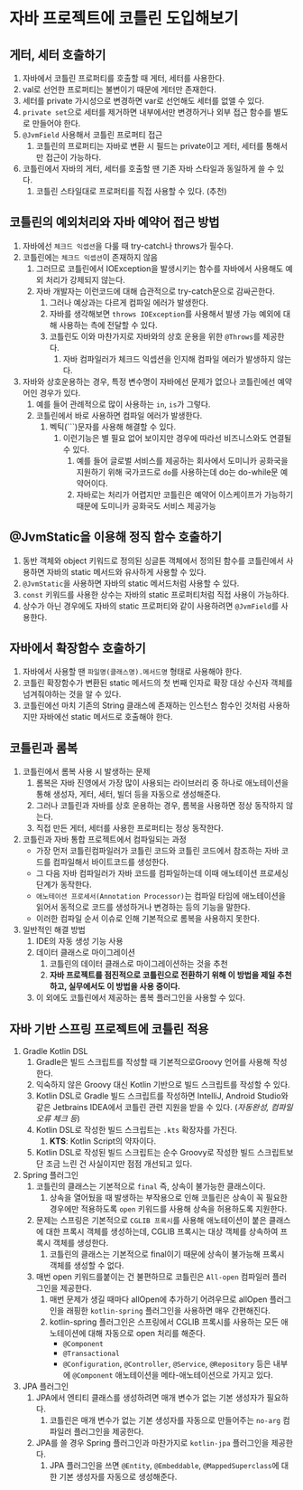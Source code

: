 # 자바 프로젝트에 코틀린 도입해보기

## 게터, 세터 호출하기

1. 자바에서 코틀린 프로퍼티를 호출할 때 게터, 세터를 사용한다.
2. val로 선언한 프로퍼티는 불변이기 때문에 게터만 존재한다.
3. 세터를 private 가시성으로 변경하면 var로 선언해도 세터를 없앨 수 있다.
4. `private set`으로 세터를 제거하면 내부에서만 변경하거나 외부 접근 함수를 별도로 만들어야 한다.
5. `@JvmField` 사용해서 코틀린 프로퍼티 접근
    1. 코틀린의 프로퍼티는 자바로 변환 시 필드는 private이고 게터, 세터를 통해서만 접근이 가능하다.
6. 코틀린에서 자바의 게터, 세터를 호출할 땐 기존 자바 스타일과 동일하게 쓸 수 있다.
    1. 코틀린 스타일대로 프로퍼티를 직접 사용할 수 있다. (추천)

## 코틀린의 예외처리와 자바 예약어 접근 방법

1. 자바에선 `체크드 익셉션`을 다룰 때 try-catch나 throws가 필수다.
2. 코틀린에는 `체크드 익셉션`이 존재하지 않음
   1. 그러므로 코틀린에서 IOException을 발생시키는 함수를 자바에서 사용해도 예외 처리가 강제되지 않는다.
   2. 자바 개발자는 이런코드에 대해 습관적으로 try-catch문으로 감싸곤한다.
      1. 그러나 예상과는 다르게 컴파일 에러가 발생한다.
      2. 자바를 생각해보면 `throws IOException`를 사용해서 발생 가능 예외에 대해 사용하는 측에 전달할 수 있다.
      3. 코틀린도 이와 마찬가지로 자바와의 상호 운용을 위한 `@Throws`를 제공한다.
         1. 자바 컴파일러가 체크드 익셉션을 인지해 컴파일 에러가 발생하지 않는다.
3. 자바와 상호운용하는 경우, 특정 변수명이 자바에선 문제가 없으나 코틀린에선 예약어인 경우가 있다.
   1. 예를 들어 관례적으로 많이 사용하는 `in`, `is`가 그렇다.
   2. 코틀린에서 바로 사용하면 컴파일 에러가 발생한다.
      1. 벡틱(```)문자를 사용해 해결할 수 있다.
         1. 이런기능은 별 필요 없어 보이지만 경우에 따라선 비즈니스와도 연결될 수 있다.
            1. 예를 들어 글로벌 서비스를 제공하는 회사에서 도미니카 공화국을 지원하기 위해 국가코드로 `do`를 사용하는데 do는 do-while문 예약어이다.
            2. 자바로는 처리가 어렵지만 코틀린은 예약어 이스케이프가 가능하기 때문에 도미니카 공화국도 서비스 제공가능

## @JvmStatic을 이용해 정직 함수 호출하기

1. 동반 객체와 object 키워드로 정의된 싱글톤 객체에서 정의된 함수를 코틀린에서 사용하면 자바의 static 메서드와 유사하게 사용할 수 있다.
2. `@JvmStatic`을 사용하면 자바의 static 메서드처럼 사용할 수 있다.
3. `const` 키워드를 사용한 상수는 자바의 static 프로퍼티처럼 직접 사용이 가능하다.
4. 상수가 아닌 경우에도 자바의 static 프로퍼티와 같이 사용하려면 `@JvmField`를 사용한다.

## 자바에서 확장함수 호출하기

1. 자바에서 사용할 땐 `파일명(클래스명).메서드명` 형태로 사용해야 한다.
2. 코틀린 확장함수가 변환된 static 메서드의 첫 번째 인자로 확장 대상 수신자 객체를 넘겨줘야하는 것을 알 수 있다.
3. 코틀린에선 마치 기존의 String 클래스에 존재하는 인스턴스 함수인 것처럼 사용하지만 자바에선 static 메서드로 호출해야 한다.

## 코틀린과 롬복

1. 코틀린에서 롬복 사용 시 발생하는 문제
   1. 롬복은 자바 진영에서 가장 많이 사용되는 라이브러리 중 하나로 애노테이션을 통해 생성자, 게터, 세터, 빌더 등을 자동으로 생성해준다.
   2. 그러나 코틀린과 자바를 상호 운용하는 경우, 롬복을 사용하면 정상 동작하지 않는다.
   3. 직접 만든 게터, 세터를 사용한 프로퍼티는 정상 동작한다.
2. 코틀린과 자바 통합 프로젝트에서 컴파일되는 과정
   - 가장 먼저 코틀린컴파일러가 코틀린 코드와 코틀린 코드에서 참조하는 자바 코드를 컴파일해서 바이트코드를 생성한다.
   - 그 다음 자바 컴파일러가 자바 코드를 컴파일하는데 이때 애노테이션 프로세싱 단계가 동작한다.
   - `애노테이션 프로세서(Annotation Processor)`는 컴파일 타임에 애노테이션을 읽어서 동적으로 코드를 생성하거나 변경하는 등의 기능을 말한다.
   - 이러한 컴파일 순서 이슈로 인해 기본적으로 롬복을 사용하지 못한다.
3. 일반적인 해결 방법
   1. IDE의 자동 생성 기능 사용
   2. 데이터 클래스로 마이그레이션
      1. 코틀린의 데이터 클래스로 마이그레이션하는 것을 추천
      2. **자바 프로젝트를 점진적으로 코틀린으로 전환하기 위해 이 방법을 제일 추천하고, 실무에서도 이 방법을 사용 중이다.**
   3. 이 외에도 코틀린에서 제공하는 롬복 플러그인을 사용할 수 있다.

## 자바 기반 스프링 프로젝트에 코틀린 적용

1. Gradle Kotlin DSL
   1. Gradle은 빌드 스크립트를 작성할 때 기본적으로Groovy 언어를 사용해 작성한다.
   2. 익숙하지 않은 Groovy 대신 Kotlin 기반으로 빌드 스크립트를 작성할 수 있다.
   3. Kotlin DSL로 Gradle 빌드 스크립트를 작성하면 IntelliJ, Android Studio와 같은 Jetbrains IDEA에서 코틀린 관련 지원을 받을 수 있다. (*자동완성, 컴파일 오류 체크 등*)
   4. Kotlin DSL로 작성한 빌드 스크립트는 `.kts` 확장자를 가진다.
      1. **KTS**: Kotlin Script의 약자이다.
   5. Kotlin DSL로 작성된 빌드 스크립트는 순수 Groovy로 작성한 빌드 스크립트보단 조금 느린 건 사실이지만 점점 개선되고 있다.
2. Spring 플러그인
   1. 코틀린의 클래스는 기본적으로 `final` 즉, 상속이 불가능한 클래스이다.
      1. 상속을 열어뒀을 때 발생하는 부작용으로 인해 코틀린은 상속이 꼭 필요한 경우에만 적용하도록 `open` 키워드를 사용해 상속을 허용하도록 지원한다.
   2. 문제는 스프링은 기본적으로 `CGLIB 프록시`를 사용해 애노테이션이 붙은 클래스에 대한 프록시 객체를 생성하는데, CGLIB 프록시는 대상 객체를 상속하여 프록시 객체를 생성한다.
      1. 코틀린의 클래스는 기본적으로 final이기 때문에 상속이 불가능해 프록시 객체를 생성할 수 없다.
   3. 매번 open 키워드를붙이는 건 불편하므로 코틀린은 `All-open` 컴파일러 플러그인을 제공한다.
      1. 매번 문제가 생길 때마다 allOpen에 추가하기 어려우므로 allOpen 플러그인을 래핑한 `kotlin-spring` 플러그인을 사용하면 매우 간편해진다.
      2. kotlin-spring 플러그인은 스프링에서 CGLIB 프록시를 사용하는 모든 애노테이션에 대해 자동으로 open 처리를 해준다.
         - `@Component`
         - `@Transactional`
         - `@Configuration`, `@Controller`, `@Service`, `@Repository` 등은 내부에 `@Component` 애노테이션을 메타-애노테이션으로 가지고 있다.
3. JPA 플러그인
   1. JPA에서 엔티티 클래스를 생성하려면 매개 변수가 없는 기본 생성자가 필요하다.
      1. 코틀린은 매개 변수가 없는 기본 생성자를 자동으로 만들어주는 `no-arg` 컴파일러 플러그인을 제공한다.
   2. JPA를 쓸 경우 Spring 플러그인과 마찬가지로 `kotlin-jpa` 플러그인을 제공한다.
      1. JPA 플러그인을 쓰면 `@Entity`, `@Embeddable`, `@MappedSuperclass`에 대한 기본 생성자를 자동으로 생성해준다.